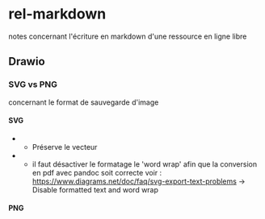 # rel-markdown
notes concernant l'écriture en markdown d'une ressource en ligne libre


## Drawio

### SVG vs PNG

concernant le format de sauvegarde d'image

#### SVG 

* + Préserve le vecteur
* - il faut désactiver le formatage le 'word wrap' afin que la conversion en pdf avec pandoc soit correcte 
voir : https://www.diagrams.net/doc/faq/svg-export-text-problems -> Disable formatted text and word wrap

#### PNG
